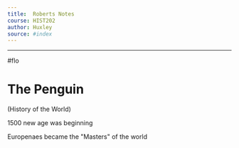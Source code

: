```yaml
---
title:  Roberts Notes  
course: HIST202
author: Huxley 
source: #index
---
```


---

#flo 


# The Penguin 
(History of the World)


1500 new age was beginning 

Europenaes became the "Masters" of the world 






























